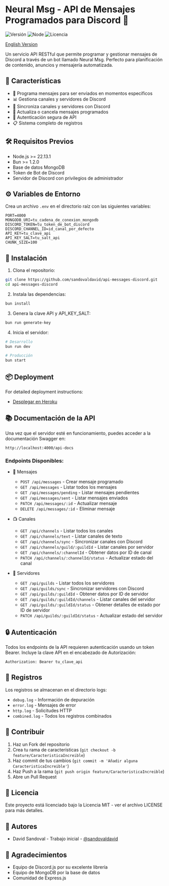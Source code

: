 # Neural Msg - API de Mensajes Programados para Discord 🤖

![Versión](https://img.shields.io/badge/version-1.0.0-blue.svg)
![Node](https://img.shields.io/badge/node-%3E%3D22.13.1-brightgreen)
![Licencia](https://img.shields.io/badge/license-MIT-green)

[English Version](README.md)

Un servicio API RESTful que permite programar y gestionar mensajes de Discord a través de un bot llamado Neural Msg. Perfecto para planificación de contenido, anuncios y mensajería automatizada.

## 🌟 Características

-   📅 Programa mensajes para ser enviados en momentos específicos
-   📊 Gestiona canales y servidores de Discord
-   🔄 Sincroniza canales y servidores con Discord
-   📝 Actualiza o cancela mensajes programados
-   🔐 Autenticación segura de API
-   📋 Sistema completo de registros

## 🛠️ Requisitos Previos

-   Node.js >= 22.13.1
-   Bun >= 1.2.0
-   Base de datos MongoDB
-   Token de Bot de Discord
-   Servidor de Discord con privilegios de administrador

## ⚙️ Variables de Entorno

Crea un archivo `.env` en el directorio raíz con las siguientes variables:

```env
PORT=4000
MONGODB_URI=tu_cadena_de_conexion_mongodb
DISCORD_TOKEN=tu_token_de_bot_discord
DISCORD_CHANNEL_ID=id_canal_por_defecto
API_KEY=tu_clave_api
API_KEY_SALT=tu_salt_api
CHUNK_SIZE=100
```

## 🚀 Instalación

1. Clona el repositorio:

```bash
git clone https://github.com/sandovaldavid/api-messages-discord.git
cd api-messages-discord
```

2. Instala las dependencias:

```bash
bun install
```

3. Genera la clave API y API_KEY_SALT:

```bash
bun run generate-key
```

4. Inicia el servidor:

```bash
# Desarrollo
bun run dev

# Producción
bun start
```

## 📦 Deployment

For detailed deployment instructions:

-   [Desplegar en Heroku](deploy-heroku.es.md)

## 📚 Documentación de la API

Una vez que el servidor esté en funcionamiento, puedes acceder a la documentación Swagger en:

```
http://localhost:4000/api-docs
```

### Endpoints Disponibles:

-   📨 Mensajes

    -   `POST /api/messages` - Crear mensaje programado
    -   `GET /api/messages` - Listar todos los mensajes
    -   `GET /api/messages/pending` - Listar mensajes pendientes
    -   `GET /api/messages/sent` - Listar mensajes enviados
    -   `PATCH /api/messages/:id` - Actualizar mensaje
    -   `DELETE /api/messages/:id` - Eliminar mensaje

-   📺 Canales

    -   `GET /api/channels` - Listar todos los canales
    -   `GET /api/channels/text` - Listar canales de texto
    -   `GET /api/channels/sync` - Sincronizar canales con Discord
    -   `GET /api/channels/guild/:guildId` - Listar canales por servidor
    -   `GET /api/channels/:channelId` - Obtener datos por ID de canal
    -   `PATCH /api/channels/:channelId/status` - Actualizar estado del canal

-   🏰 Servidores
    -   `GET /api/guilds` - Listar todos los servidores
    -   `GET /api/guilds/sync` - Sincronizar servidores con Discord
    -   `GET /api/guilds/:guildId` - Obtener datos por ID de servidor
    -   `GET /api/guilds/:guildId/channels` - Listar canales del servidor
    -   `GET /api/guilds/:guildId/status` - Obtener detalles de estado por ID de servidor
    -   `PATCH /api/guilds/:guildId/status` - Actualizar estado del servidor

## 🔒 Autenticación

Todos los endpoints de la API requieren autenticación usando un token Bearer. Incluye la clave API en el encabezado de Autorización:

```http
Authorization: Bearer tu_clave_api
```

## 📝 Registros

Los registros se almacenan en el directorio logs:

-   `debug.log` - Información de depuración
-   `error.log` - Mensajes de error
-   `http.log` - Solicitudes HTTP
-   `combined.log` - Todos los registros combinados

## 🤝 Contribuir

1. Haz un Fork del repositorio
2. Crea tu rama de características (`git checkout -b feature/CaracteristicaIncreible`)
3. Haz commit de tus cambios (`git commit -m 'Añadir alguna CaracteristicaIncreible'`)
4. Haz Push a la rama (`git push origin feature/CaracteristicaIncreible`)
5. Abre un Pull Request

## 📄 Licencia

Este proyecto está licenciado bajo la Licencia MIT - ver el archivo LICENSE para más detalles.

## 👥 Autores

-   David Sandoval - Trabajo inicial - [@sandovaldavid](https://github.com/sandovaldavid)

## 🙏 Agradecimientos

-   Equipo de Discord.js por su excelente librería
-   Equipo de MongoDB por la base de datos
-   Comunidad de Express.js
